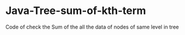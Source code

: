 # Java-Tree-sum-of-kth-term
Code of check the Sum of the all the data of nodes of same level in tree
